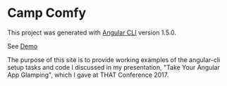 # Camp Comfy

This project was generated with [Angular CLI](https://github.com/angular/angular-cli) version 1.5.0.

See [Demo](https://comfycoder.github.io/camp-comfy/)

The purpose of this site is to provide working examples of the angular-cli setup tasks and code I discussed in my presentation, "Take Your Angular App Glamping", which I gave at THAT Conference 2017.
